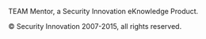 TEAM Mentor, a Security Innovation eKnowledge Product. 

© Security Innovation 2007-2015, all rights reserved.